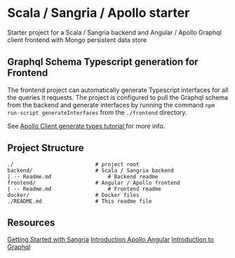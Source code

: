 # Scala / Sangria / Apollo starter
Starter project for a Scala / Sangria backend and Angular / Apollo Graphql client frontend with Mongo persistent data store

## Graphql Schema Typescript generation for Frontend
The frontend project can automatically generate Typescript interfaces for all the queries it requests. The project is configured
to pull the Graphql schema from the backend and generate interfaces by running the command `npm run-script generateInterfaces` 
from the `./frontend` directory. 

See [Apollo Client generate types tutorial ](https://www.apollographql.com/blog/typescript-graphql-code-generator-generate-graphql-types-with-apollo-codegen-tutorial/) for more info.


## Project Structure
    ./                          # project root
    backend/                    # Scala / Sangria backend
    | -- Readme.md                  # Backend readme
    frontend/                   # Angular / Apollo frontend
    | -- Readme.md                  # Frontend readme
    docker/                     # Docker files
    ./README.md                 # This readme file 

## Resources
[Getting Started with Sangria](https://sangria-graphql.github.io/getting-started/)
[Introduction Apollo Angular](https://apollo-angular.com/docs/)
[Introduction to Graphql](https://graphql.org/learn/)